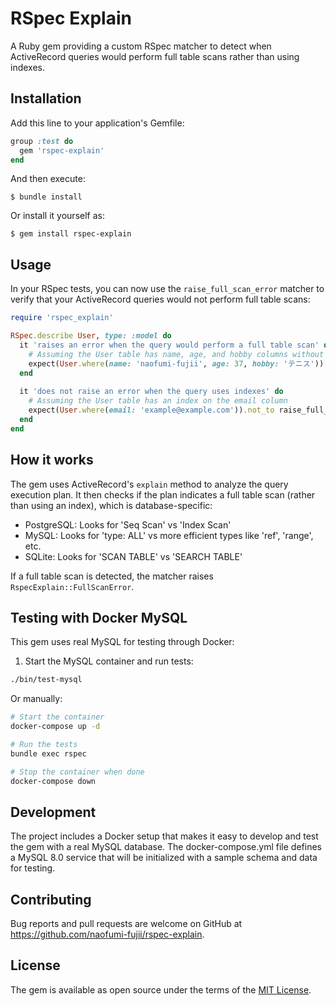 # RSpec Explain

A Ruby gem providing a custom RSpec matcher to detect when ActiveRecord queries would perform full table scans rather than using indexes.

## Installation

Add this line to your application's Gemfile:

```ruby
group :test do
  gem 'rspec-explain'
end
```

And then execute:

```
$ bundle install
```

Or install it yourself as:

```
$ gem install rspec-explain
```

## Usage

In your RSpec tests, you can now use the `raise_full_scan_error` matcher to verify that your ActiveRecord queries would not perform full table scans:

```ruby
require 'rspec_explain'

RSpec.describe User, type: :model do
  it 'raises an error when the query would perform a full table scan' do
    # Assuming the User table has name, age, and hobby columns without indexes
    expect(User.where(name: 'naofumi-fujii', age: 37, hobby: 'テニス')).to raise_full_scan_error
  end
  
  it 'does not raise an error when the query uses indexes' do
    # Assuming the User table has an index on the email column
    expect(User.where(email: 'example@example.com')).not_to raise_full_scan_error
  end
end
```

## How it works

The gem uses ActiveRecord's `explain` method to analyze the query execution plan. It then checks if the plan indicates a full table scan (rather than using an index), which is database-specific:

- PostgreSQL: Looks for 'Seq Scan' vs 'Index Scan'
- MySQL: Looks for 'type: ALL' vs more efficient types like 'ref', 'range', etc.
- SQLite: Looks for 'SCAN TABLE' vs 'SEARCH TABLE'

If a full table scan is detected, the matcher raises `RspecExplain::FullScanError`.

## Testing with Docker MySQL

This gem uses real MySQL for testing through Docker:

1. Start the MySQL container and run tests:

```bash
./bin/test-mysql
```

Or manually:

```bash
# Start the container
docker-compose up -d

# Run the tests
bundle exec rspec

# Stop the container when done
docker-compose down
```

## Development

The project includes a Docker setup that makes it easy to develop and test the gem with a real MySQL database. The docker-compose.yml file defines a MySQL 8.0 service that will be initialized with a sample schema and data for testing.

## Contributing

Bug reports and pull requests are welcome on GitHub at https://github.com/naofumi-fujii/rspec-explain.

## License

The gem is available as open source under the terms of the [MIT License](https://opensource.org/licenses/MIT).

